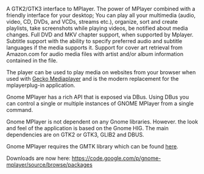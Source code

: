 A GTK2/GTK3 interface to MPlayer. The power of MPlayer combined with a friendly interface for your desktop; You can play all your multimedia (audio, video, CD, DVDs, and VCDs, streams etc.), organize, sort and create playlists, take screenshots while playing videos, be notified about media changes. Full DVD and MKV chapter support, when supported by Mplayer. Subtitle support with the ability to specify preferred audio and subtitle languages if the media supports it. Support for cover art retrieval from Amazon.com for audio media files with artist and/or album information contained in the file.

The player can be used to play media on websites from your browser when used with [Gecko Mediaplayer](http://code.google.com/p/gecko-mediaplayer/) and is the modern replacement for the mplayerplug-in application.

Gnome MPlayer has a rich API that is exposed via DBus. Using DBus you can control a single or multiple instances of GNOME MPlayer from a single command.

Gnome MPlayer is not dependent on any Gnome libraries. However. the look and feel of the application is based on the Gnome HIG. The main dependencies are on GTK2 or GTK3, GLIB2 and DBUS.

Gnome MPlayer requires the GMTK library which can be found [here](http://code.google.com/p/gmtk/).


Downloads are now here: https://code.google.com/p/gnome-mplayer/source/browse/packages